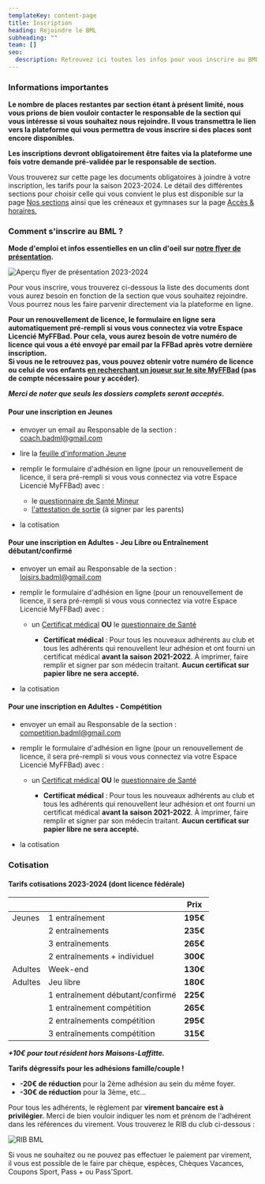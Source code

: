 ```yaml
---
templateKey: content-page
title: Inscription
heading: Rejoindre le BML
subheading: ""
team: []
seo:
  description: Retrouvez ici toutes les infos pour vous inscrire au BML.
---
```

### Informations importantes

**Le nombre de places restantes par section étant à présent limité, nous vous prions de bien vouloir contacter le responsable de la section qui vous intéresse si vous souhaitez nous rejoindre. Il vous transmettra le lien vers la plateforme qui vous permettra de vous inscrire si des places sont encore disponibles.**

**Les inscriptions devront obligatoirement être faites via la plateforme une fois votre demande pré-validée par le responsable de section.**

Vous trouverez sur cette page les documents obligatoires à joindre à votre inscription, les tarifs pour la saison 2023-2024. Le détail des différentes sections pour choisir celle qui vous convient le plus est disponible sur la page [Nos sections](https://badml.com/infos-pratiques/sections) ainsi que les créneaux et gymnases sur la page [Accès & horaires.](https://badml.com/infos-pratiques/acces-horaires)

### Comment s'inscrire au BML ?

**Mode d'emploi et infos essentielles en un clin d'oeil sur [notre flyer de présentation](target_blank:/assets/v2-flyer_bml-23-24.pdf).**

![Aperçu flyer de présentation 2023-2024](/assets/flyer-2023-2024-preview.png "Aperçu flyer de présentation 2023-2024")

Pour vous inscrire, vous trouverez ci-dessous la liste des documents dont vous aurez besoin en fonction de la section que vous souhaitez rejoindre. Vous pourrez nous les faire parvenir directement via la plateforme en ligne.

**Pour un renouvellement de licence, le formulaire en ligne sera automatiquement pré-rempli si vous vous connectez via votre Espace Licencié MyFFBad. Pour cela, vous aurez besoin de votre numéro de licence qui vous a été envoyé par email par la FFBad après votre dernière inscription.** \
**Si vous ne le retrouvez pas, vous pouvez obtenir votre numéro de licence ou celui de vos enfants [en recherchant un joueur sur le site MyFFBad](target_blank:https://www.myffbad.fr/recherche/joueur) (pas de compte nécessaire pour y accéder).**

***Merci de noter que seuls les dossiers complets seront acceptés.***

#### Pour une inscription en Jeunes

* envoyer un email au Responsable de la section : [coach.badml@gmail.com](mailto:coach.badml@gmail.com)
* lire la [feuille d'information Jeune](target_blank:/assets/information_jeune.pdf)
* remplir le formulaire d'adhésion en ligne (pour un renouvellement de licence, il sera pré-rempli si vous vous connectez via votre Espace Licencié MyFFBad) avec :

  * le [questionnaire de Santé Mineur](target_blank:/assets/ffbad_-_mineurs_questionnaire_sante.pdf)
  * [l'attestation de sortie](target_blank:/assets/sortie-seances-jeunes.pdf) (à signer par les parents)
* la cotisation

#### Pour une inscription en Adultes - Jeu Libre ou Entraînement débutant/confirmé

* envoyer un email au Responsable de la section : [loisirs.badml@gmail.com](mailto:loisirs.badml@gmail.com)
* remplir le formulaire d'adhésion en ligne (pour un renouvellement de licence, il sera pré-rempli si vous vous connectez via votre Espace Licencié MyFFBad) avec :

  * un [Certificat médical](target_blank:/assets/2023_certificat_ffbad_medical.pdf) **OU** le [questionnaire de Santé](target_blank:/assets/ffbad_-_adultes_questionnaire_sante_1.pdf)

    * **Certificat médical** : Pour tous les nouveaux adhérents au club et tous les adhérents qui renouvellent leur adhésion et ont fourni un certificat médical **avant la saison 2021-2022**. À imprimer, faire remplir et signer par son médecin traitant. **Aucun certificat sur papier libre ne sera accepté.**
* la cotisation

#### Pour une inscription en Adultes - Compétition

* envoyer un email au Responsable de la section : [competition.badml@gmail.com](mailto:competition.badml@gmail.com)
* remplir le formulaire d'adhésion en ligne (pour un renouvellement de licence, il sera pré-rempli si vous vous connectez via votre Espace Licencié MyFFBad) avec :

  * un [Certificat médical](target_blank:/assets/2023_certificat_ffbad_medical.pdf) **OU** le [questionnaire de Santé](target_blank:/assets/ffbad_-_adultes_questionnaire_sante_1.pdf)

    * **Certificat médical** : Pour tous les nouveaux adhérents au club et tous les adhérents qui renouvellent leur adhésion et ont fourni un certificat médical **avant la saison 2021-2022**. À imprimer, faire remplir et signer par son médecin traitant. **Aucun certificat sur papier libre ne sera accepté.**
* la cotisation

### Cotisation

#### Tarifs cotisations 2023-2024 (dont licence fédérale)

|         |                                  | Prix     |
| ------- | -------------------------------- | -------- |
| Jeunes  | 1 entraînement                   | **195€** |
|         | 2 entraînements                  | **235€** |
|         | 3 entraînements                  | **265€** |
|         | 2 entraînements + individuel     | **300€** |
| Adultes | Week-end                         | **130€** |
| Adultes | Jeu libre                        | **180€** |
|         | 1 entraînement débutant/confirmé | **225€** |
|         | 1 entraînement compétition       | **265€** |
|         | 2 entraînements compétition      | **295€** |
|         | 3 entraînements compétition      | **315€** |

***+10€ pour tout résident hors Maisons-Laffitte.***

**Tarifs dégressifs pour les adhésions famille/couple !**

* **\-20€ de réduction** pour la 2ème adhésion au sein du même foyer.
* **\-30€ de réduction** pour la 3ème, etc...

Pour tous les adhérents, le règlement par **virement bancaire** **est à privilégier.** Merci de bien vouloir indiquer les nom et prénom de l'adhérent dans les références du virement. Vous trouverez le RIB du club ci-dessous :

![RIB BML](/assets/rib_bml.png "RIB BML")

Si vous ne souhaitez ou ne pouvez pas effectuer le paiement par virement, il vous est possible de le faire par chèque, espèces, Chèques Vacances, Coupons Sport, Pass + ou Pass'Sport.